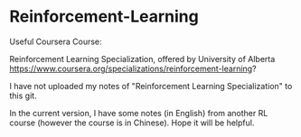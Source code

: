 # Reinforcement-Learning

Useful Coursera Course:

Reinforcement Learning Specialization, offered by University of Alberta
https://www.coursera.org/specializations/reinforcement-learning?

I have not uploaded my notes of "Reinforcement Learning Specialization" to this git.

In the current version, I have some notes (in English) from another RL course (however the course is in Chinese). Hope it will be helpful. 

